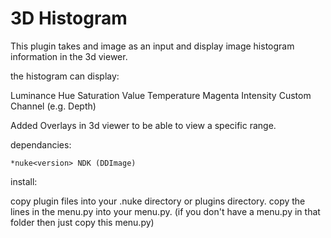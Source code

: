 # 3D Histogram
This plugin takes and image as an input and display image histogram information in the 3d viewer.

the histogram can display:

Luminance
Hue
Saturation
Value
Temperature
Magenta
Intensity
Custom Channel (e.g. Depth)

Added Overlays in 3d viewer to be able to view a specific range.

dependancies:

	*nuke<version> NDK (DDImage)

install:

copy plugin files into your .nuke directory or plugins directory.
copy the lines in the menu.py into your menu.py. (if you don't have a menu.py in that folder then just copy this menu.py)

